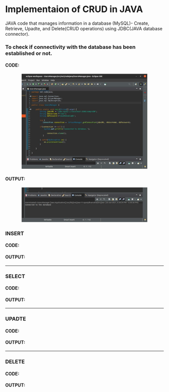 # Implementaion of CRUD in JAVA
JAVA code that manages information in a database (MySQL)- Create, Retrieve, Upadte, and Delete(CRUD operations) using JDBC(JAVA database connector).

### To check if connectivity with the database has been established or not.
#### CODE:
<p align="center"><img src="https://github.com/Anushka-shukla/java-crud/blob/master/pics/1.jpeg" width="400"> 

#### OUTPUT:
<p align="center"><img src="https://github.com/Anushka-shukla/java-crud/blob/master/pics/2.jpeg" width="400"> 

### INSERT
#### CODE:

#### OUTPUT:

---
### SELECT
#### CODE:

#### OUTPUT:

---
### UPADTE
#### CODE:

#### OUTPUT:

---
### DELETE
#### CODE:

#### OUTPUT:

